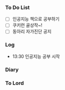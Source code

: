 ### To Do List
- [ ] 인공지능 책으로 공부하기
- [ ] 쿠키런 골상작~!
- [ ] 동아리 자가진단 공지
### Log
- 13:30 인공지능 공부 시작
### Diary

### To Lord
